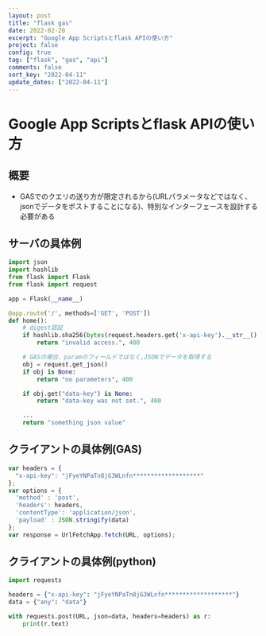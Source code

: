 ```yaml
---
layout: post
title: "flask gas"
date: 2022-02-20
excerpt: "Google App Scriptsとflask APIの使い方"
project: false
config: true
tag: ["flask", "gas", "api"]
comments: false
sort_key: "2022-04-11"
update_dates: ["2022-04-11"]
---
```


# Google App Scriptsとflask APIの使い方

## 概要
 - GASでのクエリの送り方が限定されるから(URLパラメータなどではなく、jsonでデータをポストすることになる)、特別なインターフェースを設計する必要がある

## サーバの具体例

```python
import json
import hashlib
from flask import Flask
from flask import request

app = Flask(__name__)

@app.route('/', methods=['GET', 'POST'])
def home():
    # digest認証
    if hashlib.sha256(bytes(request.headers.get('x-api-key').__str__(), "utf8")).hexdigest() != "4aefce3147cab9b00acff660df3bae494e5bc8d76d644f7b99374d624f2f7a91":
        return "invalid access.", 400

    # GASの場合、paramのフィールドではなく,JSONでデータを取得する
    obj = request.get_json()
    if obj is None:
        return "no parameters", 400

    if obj.get("data-key") is None:
        return "data-key was not set.", 400

    ...
    return "something json value"
```

## クライアントの具体例(GAS)

```javascript
var headers = {
  "x-api-key": "jFyeYNPaTn8jG3WLnfn*******************"
};
var options = {
  'method' : 'post',
  'headers': headers,
  'contentType': 'application/json',
  'payload' : JSON.stringify(data)
};
var response = UrlFetchApp.fetch(URL, options);
```

## クライアントの具体例(python)

```python
import requests

headers = {"x-api-key": "jFyeYNPaTn8jG3WLnfn*******************"}
data = {"any": "data"}

with requests.post(URL, json=data, headers=headers) as r:
    print(r.text)
```
